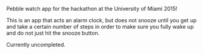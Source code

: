 Pebble watch app for the hackathon at the University of Miami 2015!

This is an app that acts an alarm clock, but does not snooze until you get up and take a certain number of steps in order to make sure you fully wake up and do not just hit the snooze button.

Currently uncompleted.
